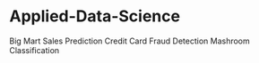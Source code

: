 # Applied-Data-Science
Big Mart Sales Prediction
Credit Card Fraud Detection
Mashroom Classification 
